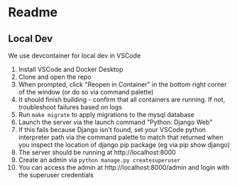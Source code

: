 # Readme

## Local Dev

We use devcontainer for local dev in VSCode
1. Install VSCode and Docker Desktop
1. Clone and open the repo
1. When prompted, click "Reopen in Container" in the bottom right corner of the window (or do so via command palette)
1. It should finish building - confirm that all containers are running. If not, troubleshoot failures based on logs
1. Run `make migrate` to apply migrations to the mysql database
1. Launch the server via the launch command "Python: Django Web"
  1. If this fails because Django isn't found, set your VSCode python interpreter path via the command palette to match that returned when you inspect the location of django pip package (eg via pip show django)
1. The server should be running at http://localhost:8000
1. Create an admin via `python manage.py createsuperuser`
1. You can access the admin at http://localhost:8000/admin and login with the superuser credentials
